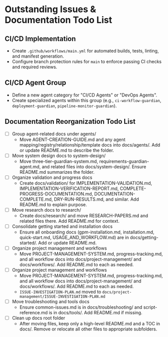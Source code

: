 # Outstanding Issues & Documentation Todo List

## CI/CD Implementation
- Create `.github/workflows/main.yml` for automated builds, tests, linting, and manifest generation.
- Configure branch protection rules for `main` to enforce passing CI checks and required reviews.

## CI/CD Agent Group
- Define a new agent category for "CI/CD Agents" or "DevOps Agents".
- Create specialized agents within this group (e.g., `ci-workflow-guardian`, `deployment-guardian`, `pipeline-monitor-guardian`).

## Documentation Reorganization Todo List

- [ ] Group agent-related docs under agents/
	- Move AGENT-CREATION-GUIDE.md and any agent mapping/registry/relationship/template docs into docs/agents/. Add or update README.md to describe the folder.
- [ ] Move system design docs to system-design/
	- Move three-tier-guardian-system.md, requirements-guardian-agent.md, and related files into docs/system-design/. Ensure README.md summarizes the folder.
- [ ] Organize validation and progress docs
	- Create docs/validation/ for IMPLEMENTATION-VALIDATION.md, IMPLEMENTATION-VERIFICATION-REPORT.md, COMPLETE-PROGRESS-DOCUMENTATION.md, DOCUMENTATION-COMPLETE.md, DRY-RUN-RESULTS.md, and similar. Add README.md to explain purpose.
- [ ] Move research docs to research/
	- Create docs/research/ and move RESEARCH-PAPERS.md and related files there. Add README.md for context.
- [ ] Consolidate getting started and installation docs
	- Ensure all onboarding docs (gpm-installation.md, installation.md, quick-start.md, USAGE_AND_WORKFLOW.md) are in docs/getting-started/. Add or update README.md.
- [ ] Organize project management and workflows
	- Move PROJECT-MANAGEMENT-SYSTEM.md, progress-tracking.md, and all workflow docs into docs/project-management/ and docs/workflows/. Add README.md to each as needed.
- [ ] Organize project management and workflows
	- Move PROJECT-MANAGEMENT-SYSTEM.md, progress-tracking.md, and all workflow docs into docs/project-management/ and docs/workflows/. Add README.md to each as needed.
	- `ISSUE-INVESTIGATION-PLAN.md` moved to `docs/project-management/ISSUE-INVESTIGATION-PLAN.md`
- [ ] Move troubleshooting and tools docs
	- Ensure common-issues.md is in docs/troubleshooting/ and script-reference.md is in docs/tools/. Add README.md if missing.
- [ ] Clean up docs root folder
	- After moving files, keep only a high-level README.md and a TOC in docs/. Remove or relocate all other files to appropriate subfolders.
